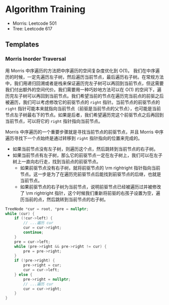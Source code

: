 # Algorithm Training

* Morris: Leetcode 501
* Tree: Leetcode 617

## Templates

### Morris Inorder Traversal

用 Morris 中序遍历的方法把中序遍历的空间复杂度优化到 O(1)。 我们在中序遍历的时候，一定先遍历左子树，然后遍历当前节点，最后遍历右子树。在常规方法中，我们用递归回溯或者是栈来保证遍历完左子树可以再回到当前节点，但这需要我们付出额外的空间代价。我们需要用一种巧妙地方法可以在 O(1) 的空间下，遍历完左子树可以再回到当前节点。我们希望当前的节点在遍历完当前点的前驱之后被遍历，我们可以考虑修改它的前驱节点的 `right` 指针。当前节点的前驱节点的 `right` 指针可能本来就指向当前节点（前驱是当前节点的父节点），也可能是当前节点左子树最右下的节点。如果是后者，我们希望遍历完这个前驱节点之后再回到当前节点，可以将它的 `right` 指针指向当前节点。

Morris 中序遍历的一个重要步骤就是寻找当前节点的前驱节点，并且 Morris 中序遍历寻找下一个点始终是通过转移到 `right` 指针指向的位置来完成的。

* 如果当前节点没有左子树，则遍历这个点，然后跳转到当前节点的右子树。
* 如果当前节点有左子树，那么它的前驱节点一定在左子树上，我们可以在左子树上一直向右行走，找到当前点的前驱节点。
  * 如果前驱节点没有右子树，就将前驱节点的 \rm rightright 指针指向当前节点。这一步是为了在遍历完前驱节点后能找到前驱节点的后继，也就是当前节点。
  * 如果前驱节点的右子树为当前节点，说明前驱节点已经被遍历过并被修改了 \rm rightright 指针，这个时候我们重新将前驱的右孩子设置为空，遍历当前的点，然后跳转到当前节点的右子树。

```c++
TreeNode *cur = root, *pre = nullptr;
while (cur) {
    if (!cur->left) {
        // ...遍历 cur
        cur = cur->right;
        continue;
    }
    pre = cur->left;
    while (pre->right && pre->right != cur) {
        pre = pre->right;
    }
    if (!pre->right) {
        pre->right = cur;
        cur = cur->left;
    } else {
        pre->right = nullptr;
        // ...遍历 cur
        cur = cur->right;
    }
}
```
